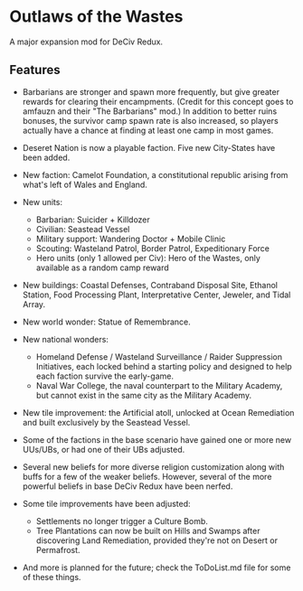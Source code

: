 # Outlaws of the Wastes
A major expansion mod for DeCiv Redux.

## Features

- Barbarians are stronger and spawn more frequently, but give greater rewards for clearing their encampments. (Credit for this concept goes to amfauzn and their "The Barbarians" mod.) In addition to better ruins bonuses, the survivor camp spawn rate is also increased, so players actually have a chance at finding at least one camp in most games.

- Deseret Nation is now a playable faction. Five new City-States have been added.

- New faction: Camelot Foundation, a constitutional republic arising from what's left of Wales and England.

- New units:
  - Barbarian: Suicider + Killdozer
  - Civilian: Seastead Vessel
  - Military support: Wandering Doctor + Mobile Clinic
  - Scouting: Wasteland Patrol, Border Patrol, Expeditionary Force
  - Hero units (only 1 allowed per Civ): Hero of the Wastes, only available as a random camp reward

- New buildings: Coastal Defenses, Contraband Disposal Site, Ethanol Station, Food Processing Plant, Interpretative Center, Jeweler, and Tidal Array.

- New world wonder: Statue of Remembrance.

- New national wonders:
  - Homeland Defense / Wasteland Surveillance / Raider Suppression Initiatives, each locked behind a starting policy and designed to help each faction survive the early-game.
  - Naval War College, the naval counterpart to the Military Academy, but cannot exist in the same city as the Military Academy.

- New tile improvement: the Artificial atoll, unlocked at Ocean Remediation and built exclusively by the Seastead Vessel.

- Some of the factions in the base scenario have gained one or more new UUs/UBs, or had one of their UBs adjusted.

- Several new beliefs for more diverse religion customization along with buffs for a few of the weaker beliefs. However, several of the more powerful beliefs in base DeCiv Redux have been nerfed.

- Some tile improvements have been adjusted:
  - Settlements no longer trigger a Culture Bomb.
  - Tree Plantations can now be built on Hills and Swamps after discovering Land Remediation, provided they're not on Desert or Permafrost.

- And more is planned for the future; check the ToDoList.md file for some of these things.

